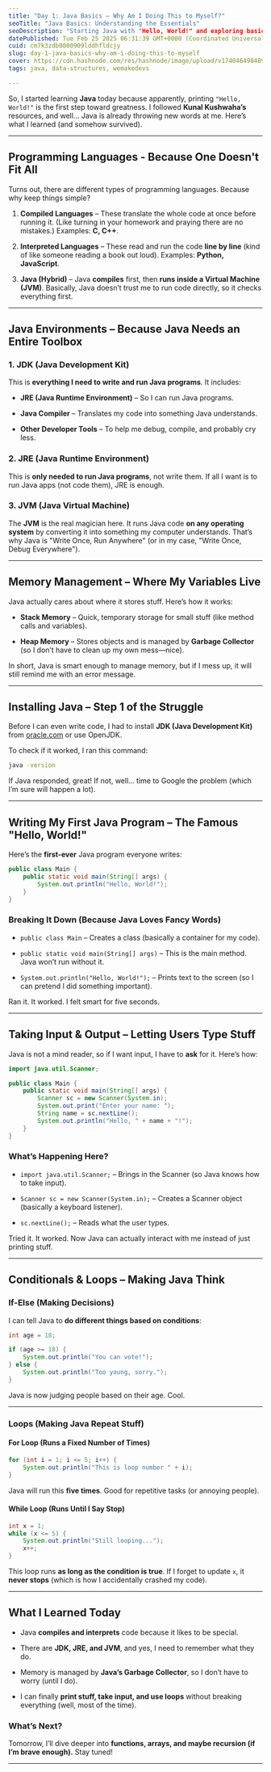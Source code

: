 ```yaml
---
title: "Day 1: Java Basics – Why Am I Doing This to Myself?"
seoTitle: "Java Basics: Understanding the Essentials"
seoDescription: "Starting Java with "Hello, World!" and exploring basics like JDK, JVM, memory management, and simple I/O. A journey into Java's intriguing world"
datePublished: Tue Feb 25 2025 06:31:39 GMT+0000 (Coordinated Universal Time)
cuid: cm7k3zdb0000909lddhfldcjy
slug: day-1-java-basics-why-am-i-doing-this-to-myself
cover: https://cdn.hashnode.com/res/hashnode/image/upload/v1740464984894/f461bb03-c7db-464b-abc4-e4800f72843a.webp
tags: java, data-structures, wemakedevs

---
```


So, I started learning **Java** today because apparently, printing `"Hello, World!"` is the first step toward greatness. I followed **Kunal Kushwaha’s** resources, and well… Java is already throwing new words at me. Here’s what I learned (and somehow survived).

---

## **Programming Languages -** Because One Doesn't Fit All

Turns out, there are different types of programming languages. Because why keep things simple?

1. **Compiled Languages** – These translate the whole code at once before running it. (Like turning in your homework and praying there are no mistakes.) Examples: **C, C++**.
    
2. **Interpreted Languages** – These read and run the code **line by line** (kind of like someone reading a book out loud). Examples: **Python, JavaScript**.
    
3. **Java (Hybrid)** – Java **compiles** first, then **runs inside a Virtual Machine (JVM)**. Basically, Java doesn’t trust me to run code directly, so it checks everything first.
    

---

## **Java Environments –** Because Java Needs an Entire Toolbox

### **1\. JDK (Java Development Kit)**

This is **everything I need to write and run Java programs**. It includes:

* **JRE (Java Runtime Environment)** – So I can run Java programs.
    
* **Java Compiler** – Translates my code into something Java understands.
    
* **Other Developer Tools** – To help me debug, compile, and probably cry less.
    

### **2\. JRE (Java Runtime Environment)**

This is **only needed to run Java programs**, not write them. If all I want is to run Java apps (not code them), JRE is enough.

### **3\. JVM (Java Virtual Machine)**

The **JVM** is the real magician here. It runs Java code **on any operating system** by converting it into something my computer understands. That’s why Java is "Write Once, Run Anywhere" (or in my case, "Write Once, Debug Everywhere").

---

## **Memory Management – Where My Variables Live**

Java actually cares about where it stores stuff. Here’s how it works:

* **Stack Memory** – Quick, temporary storage for small stuff (like method calls and variables).
    
* **Heap Memory** – Stores objects and is managed by **Garbage Collector** (so I don’t have to clean up my own mess—nice).
    

In short, Java is smart enough to manage memory, but if I mess up, it will still remind me with an error message.

---

## **Installing Java – Step 1 of the Struggle**

Before I can even write code, I had to install **JDK (Java Development Kit)** from [oracle.com](https://www.oracle.com/java/) or use OpenJDK.

To check if it worked, I ran this command:

```sh
java -version
```

If Java responded, great! If not, well… time to Google the problem (which I’m sure will happen a lot).

---

## **Writing My First Java Program – The Famous "Hello, World!"**

Here’s the **first-ever** Java program everyone writes:

```java
public class Main {
    public static void main(String[] args) {
        System.out.println("Hello, World!");
    }
}
```

### **Breaking It Down (Because Java Loves Fancy Words)**

* `public class Main` – Creates a class (basically a container for my code).
    
* `public static void main(String[] args)` – This is the main method. Java won’t run without it.
    
* `System.out.println("Hello, World!");` – Prints text to the screen (so I can pretend I did something important).
    

Ran it. It worked. I felt smart for five seconds.

---

## **Taking Input & Output – Letting Users Type Stuff**

Java is not a mind reader, so if I want input, I have to **ask** for it. Here’s how:

```java
import java.util.Scanner;

public class Main {
    public static void main(String[] args) {
        Scanner sc = new Scanner(System.in);
        System.out.print("Enter your name: ");
        String name = sc.nextLine();
        System.out.println("Hello, " + name + "!");
    }
}
```

### **What’s Happening Here?**

* `import java.util.Scanner;` – Brings in the Scanner (so Java knows how to take input).
    
* `Scanner sc = new Scanner(System.in);` – Creates a Scanner object (basically a keyboard listener).
    
* `sc.nextLine();` – Reads what the user types.
    

Tried it. It worked. Now Java can actually interact with me instead of just printing stuff.

---

## **Conditionals & Loops – Making Java Think**

### **If-Else (Making Decisions)**

I can tell Java to **do different things based on conditions**:

```java
int age = 18;

if (age >= 18) {
    System.out.println("You can vote!");
} else {
    System.out.println("Too young, sorry.");
}
```

Java is now judging people based on their age. Cool.

---

### **Loops (Making Java Repeat Stuff)**

#### **For Loop (Runs a Fixed Number of Times)**

```java
for (int i = 1; i <= 5; i++) {
    System.out.println("This is loop number " + i);
}
```

Java will run this **five times**. Good for repetitive tasks (or annoying people).

#### **While Loop (Runs Until I Say Stop)**

```java
int x = 1;
while (x <= 5) {
    System.out.println("Still looping...");
    x++;
}
```

This loop runs **as long as the condition is true**. If I forget to update `x`, it **never stops** (which is how I accidentally crashed my code).

---

## **What I Learned Today**

* Java **compiles and interprets** code because it likes to be special.
    
* There are **JDK, JRE, and JVM**, and yes, I need to remember what they do.
    
* Memory is managed by **Java’s Garbage Collector**, so I don’t have to worry (until I do).
    
* I can finally **print stuff, take input, and use loops** without breaking everything (well, most of the time).
    

### **What’s Next?**

Tomorrow, I’ll dive deeper into **functions, arrays, and maybe recursion (if I’m brave enough).** Stay tuned!

---